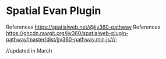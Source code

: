 # Spatial Evan Plugin

References  https://spatialweb.net/@jjv360-pathway
References  https://ghcdn.rawgit.org/jjv360/spatialweb-plugin-pathway/master/dist/jjv360-pathway.min.js///;

//updated in March

